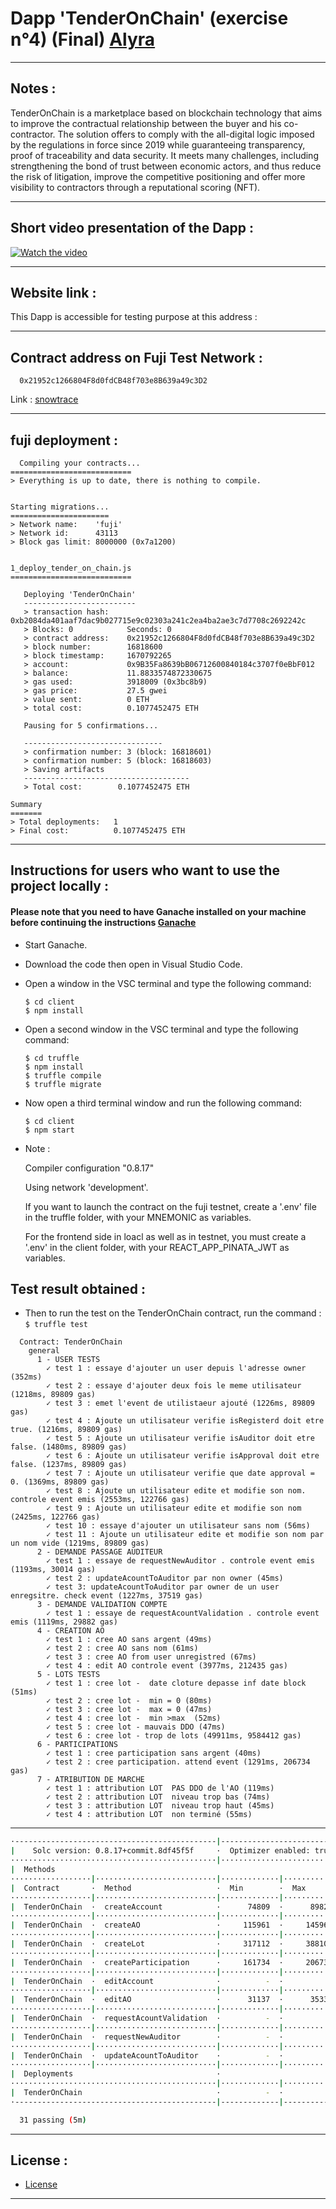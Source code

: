 # Dapp 'TenderOnChain' (exercise n°4) (Final) [Alyra](https://alyra.fr/)

***

## Notes :
TenderOnChain is a marketplace based on blockchain technology that aims to improve the contractual relationship between the buyer and his co-contractor. The solution offers to comply with the all-digital logic imposed by the regulations in force since 2019 while guaranteeing transparency, proof of traceability and data security. 
It meets many challenges, including strengthening the bond of trust between economic actors, and thus reduce the risk of litigation, improve the competitive positioning and offer more visibility to contractors through a reputational scoring (NFT).

---
## Short video presentation of the Dapp :


[![Watch the video](https://img.youtube.com/vi/4IqwDoNhZRY/maxresdefault.jpg)](https://youtu.be/4IqwDoNhZRY)


---

## Website link :

This Dapp is accessible for testing purpose at this address : 

---

## Contract address on Fuji Test Network :

```
  0x21952c1266804F8d0fdCB48f703e8B639a49c3D2
```    
 Link : [snowtrace](https://testnet.snowtrace.io/address/0x21952c1266804f8d0fdcb48f703e8b639a49c3d2)

---

## fuji deployment :

```
  Compiling your contracts...
===========================
> Everything is up to date, there is nothing to compile.


Starting migrations...
======================
> Network name:    'fuji'
> Network id:      43113
> Block gas limit: 8000000 (0x7a1200)


1_deploy_tender_on_chain.js
===========================

   Deploying 'TenderOnChain'
   -------------------------
   > transaction hash:    0xb2084da401aaf7dac9b027715e9c02303a241c2ea4ba2ae3c7d7708c2692242c
   > Blocks: 0            Seconds: 0
   > contract address:    0x21952c1266804F8d0fdCB48f703e8B639a49c3D2
   > block number:        16818600
   > block timestamp:     1670792265
   > account:             0x9B35Fa8639bB06712600840184c3707f0eBbF012
   > balance:             11.8833574872330675
   > gas used:            3918009 (0x3bc8b9)
   > gas price:           27.5 gwei
   > value sent:          0 ETH
   > total cost:          0.1077452475 ETH

   Pausing for 5 confirmations...

   -------------------------------
   > confirmation number: 3 (block: 16818601)
   > confirmation number: 5 (block: 16818603)
   > Saving artifacts
   -------------------------------------
   > Total cost:        0.1077452475 ETH

Summary
=======
> Total deployments:   1
> Final cost:          0.1077452475 ETH

```

---

## Instructions for users who want to use the project locally :


  #### Please note that you need to have Ganache installed on your machine before continuing the instructions [Ganache](https://trufflesuite.com/ganache/)

* Start Ganache.
* Download the code then open in Visual Studio Code.
* Open a window in the VSC terminal and type the following command:

  ```
  $ cd client
  $ npm install
  ```
* Open a second window in the VSC terminal and type the following command:  

  ```
  $ cd truffle
  $ npm install
  $ truffle compile
  $ truffle migrate
  ```
* Now open a third terminal window and run the following command:  

  ```
  $ cd client
  $ npm start
  ```

* Note : 
    
    Compiler configuration "0.8.17"

    Using network 'development'.

    If you want to launch the contract on the fuji testnet, create a '.env' file in the truffle folder, with your MNEMONIC as variables.

    For the frontend side in loacl as well as in testnet, you must create a '.env' in the client folder, with your REACT_APP_PINATA_JWT as variables.



## Test result obtained :

* Then to run the test on the TenderOnChain contract, run the command : ``$ truffle test``

```
  Contract: TenderOnChain
    general
      1 - USER TESTS
        ✓ test 1 : essaye d'ajouter un user depuis l'adresse owner (352ms)
        ✓ test 2 : essaye d'ajouter deux fois le meme utilisateur (1218ms, 89809 gas)
        ✓ test 3 : emet l'event de utilistaeur ajouté (1226ms, 89809 gas)
        ✓ test 4 : Ajoute un utilisateur verifie isRegisterd doit etre true. (1216ms, 89809 gas)
        ✓ test 5 : Ajoute un utilisateur verifie isAuditor doit etre false. (1480ms, 89809 gas)
        ✓ test 6 : Ajoute un utilisateur verifie isApproval doit etre false. (1237ms, 89809 gas)
        ✓ test 7 : Ajoute un utilisateur verifie que date approval = 0. (1369ms, 89809 gas)
        ✓ test 8 : Ajoute un utilisateur edite et modifie son nom. controle event emis (2553ms, 122766 gas)
        ✓ test 9 : Ajoute un utilisateur edite et modifie son nom (2425ms, 122766 gas)
        ✓ test 10 : essaye d'ajouter un utilisateur sans nom (56ms)
        ✓ test 11 : Ajoute un utilisateur edite et modifie son nom par un nom vide (1219ms, 89809 gas)
      2 - DEMANDE PASSAGE AUDITEUR
        ✓ test 1 : essaye de requestNewAuditor . controle event emis (1193ms, 30014 gas)
        ✓ test 2 : updateAcountToAuditor par non owner (45ms)
        ✓ test 3: updateAcountToAuditor par owner de un user enregsitre. check event (1227ms, 37519 gas)
      3 - DEMANDE VALIDATION COMPTE
        ✓ test 1 : essaye de requestAcountValidation . controle event emis (1119ms, 29882 gas)
      4 - CREATION AO
        ✓ test 1 : cree AO sans argent (49ms)
        ✓ test 2 : cree AO sans nom (61ms)
        ✓ test 3 : cree AO from user unregistred (67ms)
        ✓ test 4 : edit AO controle event (3977ms, 212435 gas)
      5 - LOTS TESTS
        ✓ test 1 : cree lot -  date cloture depasse inf date block (51ms)
        ✓ test 2 : cree lot -  min = 0 (80ms)
        ✓ test 3 : cree lot -  max = 0 (47ms)
        ✓ test 4 : cree lot -  min >max  (52ms)
        ✓ test 5 : cree lot - mauvais DDO (47ms)
        ✓ test 6 : cree lot - trop de lots (49911ms, 9584412 gas)
      6 - PARTICIPATIONS
        ✓ test 1 : cree participation sans argent (40ms)
        ✓ test 2 : cree participation. attend event (1291ms, 206734 gas)
      7 - ATRIBUTION DE MARCHE
        ✓ test 1 : attribution LOT  PAS DDO de l'AO (119ms)
        ✓ test 2 : attribution LOT  niveau trop bas (74ms)
        ✓ test 3 : attribution LOT  niveau trop haut (45ms)
        ✓ test 4 : attribution LOT  non terminé (55ms)
```

---

```bash
·---------------------------------------------|---------------------------|-------------|----------------------------·
|    Solc version: 0.8.17+commit.8df45f5f     ·  Optimizer enabled: true  ·  Runs: 200  ·  Block limit: 6718946 gas  │
··············································|···························|·············|·····························
|  Methods                                                                                                           │
··················|···························|·············|·············|·············|··············|··············
|  Contract       ·  Method                   ·  Min        ·  Max        ·  Avg        ·  # calls     ·  eur (avg)  │
··················|···························|·············|·············|·············|··············|··············
|  TenderOnChain  ·  createAccount            ·      74809  ·      89821  ·      82100  ·          70  ·          -  │
··················|···························|·············|·············|·············|··············|··············
|  TenderOnChain  ·  createAO                 ·     115961  ·     145961  ·     129890  ·          28  ·          -  │
··················|···························|·············|·············|·············|··············|··············
|  TenderOnChain  ·  createLot                ·     317112  ·     388104  ·     333982  ·          54  ·          -  │
··················|···························|·············|·············|·············|··············|··············
|  TenderOnChain  ·  createParticipation      ·     161734  ·     206734  ·     190078  ·          17  ·          -  │
··················|···························|·············|·············|·············|··············|··············
|  TenderOnChain  ·  editAccount              ·          -  ·          -  ·      32957  ·           4  ·          -  │
··················|···························|·············|·············|·············|··············|··············
|  TenderOnChain  ·  editAO                   ·      31137  ·      35337  ·      32537  ·           3  ·          -  │
··················|···························|·············|·············|·············|··············|··············
|  TenderOnChain  ·  requestAcountValidation  ·          -  ·          -  ·      29882  ·           2  ·          -  │
··················|···························|·············|·············|·············|··············|··············
|  TenderOnChain  ·  requestNewAuditor        ·          -  ·          -  ·      30014  ·           2  ·          -  │
··················|···························|·············|·············|·············|··············|··············
|  TenderOnChain  ·  updateAcountToAuditor    ·          -  ·          -  ·      37519  ·           2  ·          -  │
··················|···························|·············|·············|·············|··············|··············
|  Deployments                                ·                                         ·  % of limit  ·             │
··············································|·············|·············|·············|··············|··············
|  TenderOnChain                              ·          -  ·          -  ·    3908433  ·      58.2 %  ·          -  │
·---------------------------------------------|-------------|-------------|-------------|--------------|-------------·

  31 passing (5m)
```

---

## License :

* [License](https://choosealicense.com/licenses/mit/)

---
